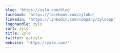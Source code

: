```yaml
---
blog: 'https://zylo.com/blog'
facebook: 'https://facebook.com/zylohq'
linkedin: 'https://linkedin.com/company/zyloapp'
logohandle: zylo
sort: zylo
title: Zylo
twitter: getzylo
website: 'https://zylo.com/'
---
```

